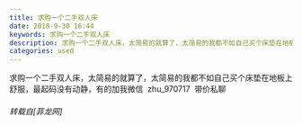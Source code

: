 ```yaml
---
title: 求购一个二手双人床
date: 2018-9-30 16:44
keywords: 求购一个二手双人床
description: 求购一个二手双人床，太简易的就算了，太简易的我都不如自己买个床垫在地板上舒服，最起码没有动静，有的加我微信  zhu_970717  带价私聊
categories: used
---
```

<td class="t_f" id="postmessage_1913421">

求购一个二手双人床，太简易的就算了，太简易的我都不如自己买个床垫在地板上舒服，最起码没有动静，有的加我微信  zhu_970717  带价私聊</td>
###### 转载自[菲龙网]